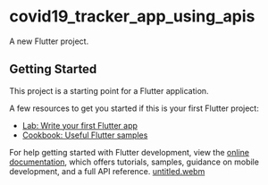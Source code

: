 # covid19_tracker_app_using_apis

A new Flutter project.

## Getting Started

This project is a starting point for a Flutter application.

A few resources to get you started if this is your first Flutter project:

- [Lab: Write your first Flutter app](https://docs.flutter.dev/get-started/codelab)
- [Cookbook: Useful Flutter samples](https://docs.flutter.dev/cookbook)

For help getting started with Flutter development, view the
[online documentation](https://docs.flutter.dev/), which offers tutorials,
samples, guidance on mobile development, and a full API reference.
[untitled.webm](https://user-images.githubusercontent.com/92212693/187043723-351e30d5-a633-464e-a199-3acca5875da6.webm)
